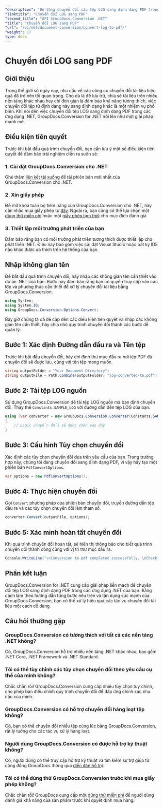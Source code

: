 ```yaml
---
"description": "Dễ dàng chuyển đổi các tệp LOG sang định dạng PDF trong các ứng dụng .NET bằng GroupDocs.Conversion cho .NET. Làm theo hướng dẫn từng bước của chúng tôi để chuyển đổi tài liệu."
"linktitle": "Chuyển đổi LOG sang PDF"
"second_title": "API GroupDocs.Conversion .NET"
"title": "Chuyển đổi LOG sang PDF"
"url": "/vi/net/document-conversion/convert-log-to-pdf/"
"weight": 17
type: docs
---
```

# Chuyển đổi LOG sang PDF

## Giới thiệu
Trong thế giới số ngày nay, nhu cầu về các công cụ chuyển đổi tài liệu hiệu quả đã trở nên tối quan trọng. Cho dù là để lưu trữ, chia sẻ tài liệu trên nhiều nền tảng khác nhau hay chỉ đơn giản là đảm bảo khả năng tương thích, việc chuyển đổi tệp từ định dạng này sang định dạng khác là một nhiệm vụ phổ biến. Khi nói đến việc chuyển đổi tệp LOG sang định dạng PDF trong các ứng dụng .NET, GroupDocs.Conversion for .NET nổi lên như một giải pháp mạnh mẽ.
## Điều kiện tiên quyết
Trước khi bắt đầu quá trình chuyển đổi, bạn cần lưu ý một số điều kiện tiên quyết để đảm bảo trải nghiệm diễn ra suôn sẻ:
### 1. Cài đặt GroupDocs.Conversion cho .NET
Ghé thăm [liên kết tải xuống](https://releases.groupdocs.com/conversion/net/) để tải phiên bản mới nhất của GroupDocs.Conversion cho .NET.
### 2. Xin giấy phép
Để mở khóa toàn bộ tiềm năng của GroupDocs.Conversion cho .NET, hãy cân nhắc mua giấy phép từ [đây](https://purchase.groupdocs.com/buy). Ngoài ra, bạn cũng có thể lựa chọn một [dùng thử miễn phí](https://releases.groupdocs.com/) hoặc một [giấy phép tạm thời](https://purchase.groupdocs.com/temporary-license/) cho mục đích đánh giá.
### 3. Thiết lập môi trường phát triển của bạn
Đảm bảo rằng bạn có môi trường phát triển tương thích được thiết lập cho phát triển .NET. Điều này bao gồm việc cài đặt Visual Studio hoặc bất kỳ IDE nào khác được ưa thích trên hệ thống của bạn.

## Nhập không gian tên
Để bắt đầu quá trình chuyển đổi, hãy nhập các không gian tên cần thiết vào dự án .NET của bạn. Bước này đảm bảo rằng bạn có quyền truy cập vào các lớp và phương thức cần thiết để xử lý chuyển đổi tài liệu bằng GroupDocs.Conversion.
```csharp
using System;
using System.IO;
using GroupDocs.Conversion.Options.Convert;
```

Bây giờ chúng ta đã đề cập đến các điều kiện tiên quyết và nhập các không gian tên cần thiết, hãy chia nhỏ quy trình chuyển đổi thành các bước dễ quản lý:
## Bước 1: Xác định Đường dẫn đầu ra và Tên tệp
Trước khi bắt đầu chuyển đổi, hãy chỉ định thư mục đầu ra nơi tệp PDF đã chuyển đổi sẽ được lưu, cùng với tên tệp mong muốn.
```csharp
string outputFolder = "Your Document Directory";
string outputFile = Path.Combine(outputFolder, "log-converted-to.pdf");
```
## Bước 2: Tải tệp LOG nguồn
Sử dụng GroupDocs.Conversion để tải tệp LOG nguồn mà bạn định chuyển đổi. Thay thế `Constants.SAMPLE_LOG` với đường dẫn đến tệp LOG của bạn.
```csharp
using (var converter = new GroupDocs.Conversion.Converter(Constants.SAMPLE_LOG))
{
    // Logic chuyển đổi sẽ được chèn vào đây
}
```
## Bước 3: Cấu hình Tùy chọn chuyển đổi
Xác định các tùy chọn chuyển đổi dựa trên yêu cầu của bạn. Trong trường hợp này, chúng tôi đang chuyển đổi sang định dạng PDF, vì vậy hãy tạo một phiên bản `PdfConvertOptions`.
```csharp
var options = new PdfConvertOptions();
```
## Bước 4: Thực hiện chuyển đổi
Gọi `Convert` phương pháp của phiên bản chuyển đổi, truyền đường dẫn tệp đầu ra và các tùy chọn chuyển đổi làm tham số.
```csharp
converter.Convert(outputFile, options);
```
## Bước 5: Xác minh hoàn tất chuyển đổi
Khi quá trình chuyển đổi hoàn tất, sẽ hiển thị thông báo cho biết quá trình chuyển đổi thành công cùng với vị trí thư mục đầu ra.
```csharp
Console.WriteLine("\nConversion to pdf completed successfully. \nCheck output in {0}", outputFolder);
```

## Phần kết luận
GroupDocs.Conversion for .NET cung cấp giải pháp liền mạch để chuyển đổi tệp LOG sang định dạng PDF trong các ứng dụng .NET của bạn. Bằng cách làm theo hướng dẫn từng bước nêu trên và tận dụng sức mạnh của GroupDocs.Conversion, bạn có thể xử lý hiệu quả các tác vụ chuyển đổi tài liệu một cách dễ dàng.
## Câu hỏi thường gặp
### GroupDocs.Conversion có tương thích với tất cả các nền tảng .NET không?
Có, GroupDocs.Conversion hỗ trợ nhiều nền tảng .NET khác nhau, bao gồm .NET Core, .NET Framework và .NET Standard.
### Tôi có thể tùy chỉnh các tùy chọn chuyển đổi theo yêu cầu cụ thể của mình không?
Chắc chắn rồi! GroupDocs.Conversion cung cấp nhiều tùy chọn tùy chỉnh, cho phép bạn điều chỉnh quy trình chuyển đổi để đáp ứng chính xác nhu cầu của mình.
### GroupDocs.Conversion có hỗ trợ chuyển đổi hàng loạt tệp không?
Có, bạn có thể chuyển đổi nhiều tệp cùng lúc bằng GroupDocs.Conversion, rất lý tưởng cho các tác vụ xử lý hàng loạt.
### Người dùng GroupDocs.Conversion có được hỗ trợ kỹ thuật không?
Có, người dùng có thể truy cập hỗ trợ kỹ thuật và tìm kiếm sự trợ giúp từ cộng đồng GroupDocs thông qua [diễn đàn hỗ trợ](https://forum.groupdocs.com/c/conversion/11).
### Tôi có thể dùng thử GroupDocs.Conversion trước khi mua giấy phép không?
Chắc chắn rồi! GroupDocs cung cấp một [dùng thử miễn phí](https://releases.groupdocs.com/) để người dùng đánh giá khả năng của sản phẩm trước khi quyết định mua hàng.